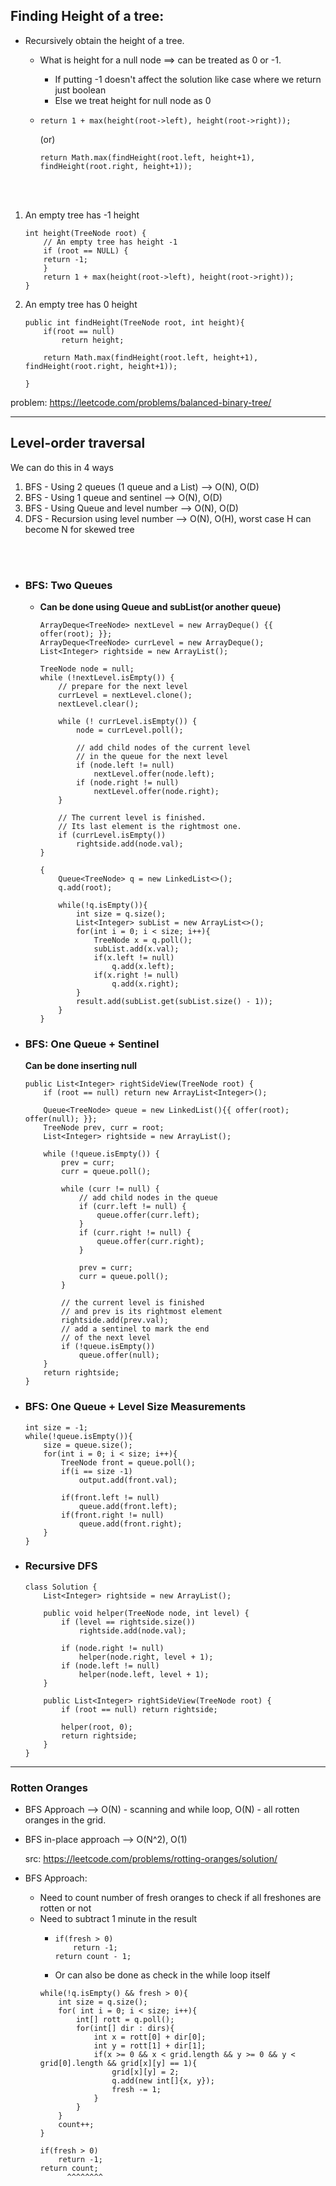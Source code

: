 
## Finding Height of a tree:

- Recursively obtain the height of a tree. 

  - What is height for a null node ==> can be treated as 0 or -1.
    - If putting -1 doesn't affect the solution like case where we return just boolean 
    - Else we treat height for null node as 0
  - `return 1 + max(height(root->left), height(root->right));`
    
    (or)

    `return Math.max(findHeight(root.left, height+1), findHeight(root.right, height+1));`

<br></br>

  1. An empty tree has -1 height
        ```
        int height(TreeNode root) { 
            // An empty tree has height -1
            if (root == NULL) {
            return -1;
            }
            return 1 + max(height(root->left), height(root->right));
        }
        ```
  2. An empty tree has 0 height
        ```
        public int findHeight(TreeNode root, int height){
            if(root == null)
                return height;
            
            return Math.max(findHeight(root.left, height+1), findHeight(root.right, height+1));
            
        }
        ```

problem: https://leetcode.com/problems/balanced-binary-tree/

----------
## Level-order traversal

We can do this in 4 ways

  1. BFS - Using 2 queues (1 queue and a List)   --> O(N), O(D)
  2. BFS - Using 1 queue and sentinel       --> O(N), O(D)
  3. BFS - Using Queue and level number     --> O(N), O(D)
  4. DFS - Recursion using level number     --> O(N), O(H), worst case H can become N for skewed tree


<br></br>
- ### BFS: Two Queues
  - **Can be done using Queue and subList(or another queue)** 
  
    ```
    ArrayDeque<TreeNode> nextLevel = new ArrayDeque() {{ offer(root); }};
    ArrayDeque<TreeNode> currLevel = new ArrayDeque();        
    List<Integer> rightside = new ArrayList();
    
    TreeNode node = null;
    while (!nextLevel.isEmpty()) {
        // prepare for the next level
        currLevel = nextLevel.clone();
        nextLevel.clear();

        while (! currLevel.isEmpty()) {
            node = currLevel.poll();

            // add child nodes of the current level
            // in the queue for the next level
            if (node.left != null) 
                nextLevel.offer(node.left);    
            if (node.right != null) 
                nextLevel.offer(node.right);
        }
        
        // The current level is finished.
        // Its last element is the rightmost one.
        if (currLevel.isEmpty()) 
            rightside.add(node.val);    
    }
    ```


    ```
    {
        Queue<TreeNode> q = new LinkedList<>();
        q.add(root);
        
        while(!q.isEmpty()){
            int size = q.size();
            List<Integer> subList = new ArrayList<>();
            for(int i = 0; i < size; i++){
                TreeNode x = q.poll();
                subList.add(x.val);
                if(x.left != null)
                    q.add(x.left);
                if(x.right != null)
                    q.add(x.right);
            }
            result.add(subList.get(subList.size() - 1));
        }
    }
    ```
- ### BFS: One Queue + Sentinel
    **Can be done inserting null**
    ```
    public List<Integer> rightSideView(TreeNode root) {
        if (root == null) return new ArrayList<Integer>();
        
        Queue<TreeNode> queue = new LinkedList(){{ offer(root); offer(null); }};
        TreeNode prev, curr = root;
        List<Integer> rightside = new ArrayList();
        
        while (!queue.isEmpty()) {
            prev = curr;
            curr = queue.poll();

            while (curr != null) {
                // add child nodes in the queue
                if (curr.left != null) {
                    queue.offer(curr.left);    
                }
                if (curr.right != null) {
                    queue.offer(curr.right);
                }
                
                prev = curr;
                curr = queue.poll();
            }      

            // the current level is finished
            // and prev is its rightmost element
            rightside.add(prev.val);
            // add a sentinel to mark the end
            // of the next level
            if (!queue.isEmpty())
                queue.offer(null);
        }
        return rightside;
    }
    ```

- ###  BFS: One Queue + Level Size Measurements
    ```
    int size = -1;
    while(!queue.isEmpty()){
        size = queue.size();            
        for(int i = 0; i < size; i++){
            TreeNode front = queue.poll();
            if(i == size -1)
                output.add(front.val);
            
            if(front.left != null)
                queue.add(front.left);
            if(front.right != null)
                queue.add(front.right);
        }
    }
    ```
- ### Recursive DFS
    ```
    class Solution {
        List<Integer> rightside = new ArrayList();
        
        public void helper(TreeNode node, int level) {
            if (level == rightside.size()) 
                rightside.add(node.val);
            
            if (node.right != null) 
                helper(node.right, level + 1);  
            if (node.left != null) 
                helper(node.left, level + 1);
        }    
        
        public List<Integer> rightSideView(TreeNode root) {
            if (root == null) return rightside;
            
            helper(root, 0);
            return rightside;
        }
    }

    ```

----------
### Rotten Oranges
  - BFS Approach 
        --> O(N) - scanning and while loop, O(N) - all rotten oranges in the grid.
  - BFS in-place approach   --> O(N^2), O(1)
  
    src: https://leetcode.com/problems/rotting-oranges/solution/
    
  - BFS Approach: 
      - Need to count number of fresh oranges to check if all freshones are rotten or not
      - Need to subtract 1 minute in the result
        - ```
          if(fresh > 0)
              return -1;
          return count - 1;
          ```
        - Or can also be done as check in the while loop itself
        ```
        while(!q.isEmpty() && fresh > 0){
            int size = q.size();
            for( int i = 0; i < size; i++){
                int[] rott = q.poll();
                for(int[] dir : dirs){
                    int x = rott[0] + dir[0];
                    int y = rott[1] + dir[1];
                    if(x >= 0 && x < grid.length && y >= 0 && y < grid[0].length && grid[x][y] == 1){
                        grid[x][y] = 2;
                        q.add(new int[]{x, y});
                        fresh -= 1;
                    }
                }
            }
            count++;
        }
        
        if(fresh > 0)
            return -1;
        return count;
              ^^^^^^^^
        ```